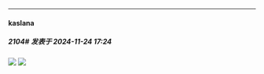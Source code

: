 ﻿
*****

####  kaslana  
##### 2104#       发表于 2024-11-24 17:24

<img src="https://p.sda1.dev/20/c0b07cf382d7e26652b9a020683fc6e5/image.jpg" referrerpolicy="no-referrer">
<img src="https://p.sda1.dev/20/ac11758c8ad1e42d7cbd322e3c1ad6e1/image.jpg" referrerpolicy="no-referrer">

